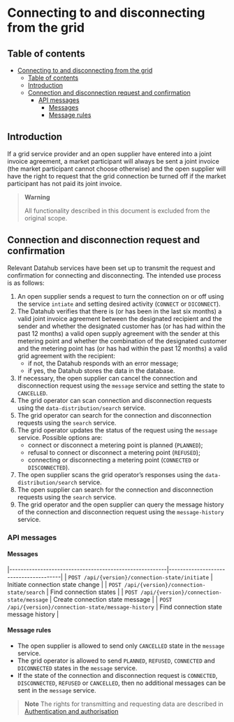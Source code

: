 ﻿# Connecting to and disconnecting from the grid

## Table of contents

- [Connecting to and disconnecting from the grid](#connecting-to-and-disconnecting-from-the-grid)
  - [Table of contents](#table-of-contents)
  - [Introduction](#introduction)
  - [Connection and disconnection request and confirmation](#connection-and-disconnection-request-and-confirmation)
    - [API messages](#api-messages)
      - [Messages](#messages)
      - [Message rules](#message-rules)

## Introduction

If a grid service provider and an open supplier have entered into a joint invoice agreement, a market participant will always be sent a joint invoice (the market participant cannot choose otherwise) and the open supplier will have the right to request that the grid connection be turned off if the market participant has not paid its joint invoice.

> **Warning**
> 
> All functionality described in this document is excluded from the original scope.

## Connection and disconnection request and confirmation

Relevant Datahub services have been set up to transmit the request and confirmation for connecting and disconnecting. The intended use process is as follows:

1. An open supplier sends a request to turn the connection on or off using the service `intiate` and setting desired activity (`CONNECT` or `DICONNECT`).
2. The Datahub verifies that there is (or has been in the last six months) a valid joint invoice agreement between the designated recipient and the sender and whether the designated customer has (or has had within the past 12 months) a valid open supply agreement with the sender at this metering point and whether the combination of the designated customer and the metering point has (or has had within the past 12 months) a valid grid agreement with the recipient:
   - if not, the Datahub responds with an error message;
   - if yes, the Datahub stores the data in the database.
3. If necessary, the open supplier can cancel the connection and disconnection request using the `message` service and setting the state to `CANCELLED`.
4. The grid operator can scan connection and disconnection requests using the `data-distribution/search` service.
5. The grid operator can search for the connection and disconnection requests using the `search` service.
6. The grid operator updates the status of the request using the `message` service. Possible options are:
   - connect or disconnect a metering point is planned (`PLANNED`);
   - refusal to connect or disconnect a metering point (`REFUSED`);
   - connecting or disconnecting a metering point (`CONNECTED` or `DISCONNECTED`).
7. The open supplier scans the grid operator’s responses using the `data-distribution/search` service.
8. The open supplier can search for the connection and disconnection requests using the `search` service.
9. The grid operator and the open supplier can query the message history of the connection and disconnection request using the `message-history` service.

### API messages

#### Messages

|--------------------------------------------------------|---------------------------------------|
| `POST /api/{version}/connection-state/initiate`        | Initiate connection state change      |
| `POST /api/{version}/connection-state/search`          | Find connection states                |
| `POST /api/{version}/connection-state/message`         | Create connection state message       |
| `POST /api/{version}/connection-state/message-history` | Find connection state message history |

#### Message rules

- The open supplier is allowed to send only `CANCELLED` state in the `message` service.
- The grid operator is allowed to send `PLANNED`, `REFUSED`, `CONNECTED` and `DICONNECTED` states in the `message` service.
- If the state of the connection and disconnection request is `CONNECTED`, `DISCONNECTED`, `REFUSED` or `CANCELLED`, then no additional messages can be sent in the `message` service.

> **Note**
> The rights for transmitting and requesting data are described in [Authentication and authorisation](02-authentication-and-authorisation.md)
